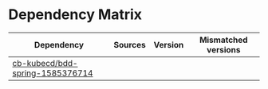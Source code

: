# Dependency Matrix

Dependency | Sources | Version | Mismatched versions
---------- | ------- | ------- | -------------------
[cb-kubecd/bdd-spring-1585376714](https://github.com/cb-kubecd/bdd-spring-1585376714.git) |  | []() | 
